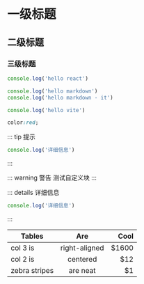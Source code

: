# 一级标题

## 二级标题

### 三级标题

``` js [1,, 3-4]
console.log('hello react')

console.log('hello markdown')
console.log('hello markdown - it')

console.log('hello vite')
```

``` css [1]
color:red;
```

::: tip 提示
```js
console.log('详细信息')
```
:::

::: warning 警告
测试自定义块
:::

::: details 详细信息
```js
console.log('详细信息')
```
:::

| Tables        | Are           | Cool  |
| ------------- |:-------------:| -----:|
| col 3 is      | right-aligned | $1600 |
| col 2 is      | centered      |   $12 |
| zebra stripes | are neat      |    $1 |